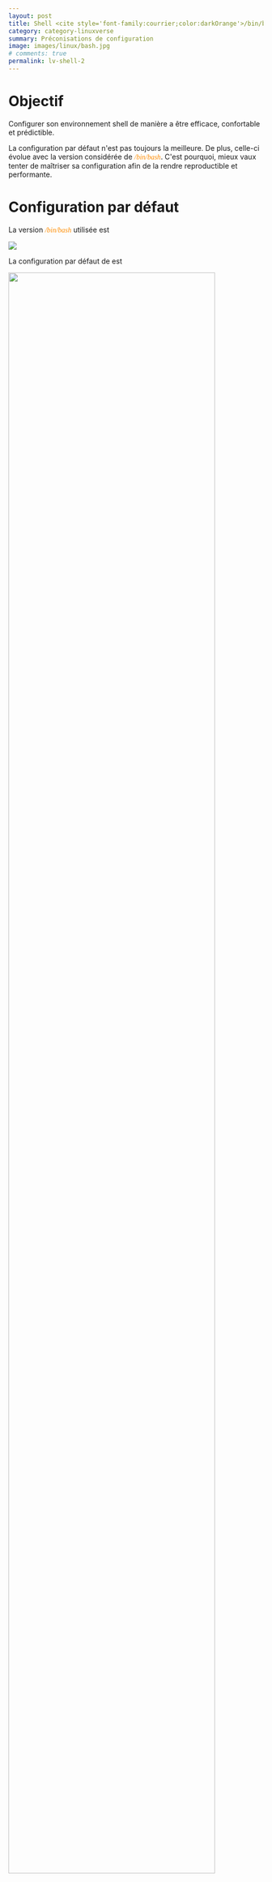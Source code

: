 ```yaml
---
layout: post
title: Shell <cite style='font-family:courrier;color:darkOrange'>/bin/bash</cite> et options de configuration <cite style='font-family:courrier;color:lime'>shopt</cite>
category: category-linuxverse
summary: Préconisations de configuration 
image: images/linux/bash.jpg
# comments: true
permalink: lv-shell-2
---
```


# Objectif 

Configurer son environnement shell de manière a être efficace, confortable et prédictible. 

La configuration par défaut n'est pas toujours la meilleure. De plus, celle-ci évolue avec la version considérée de <cite style='font-family:courrier;color:darkOrange'>/bin/bash</cite>. C'est pourquoi, mieux vaux tenter de maîtriser sa configuration afin de la
rendre reproductible et performante. 

# Configuration par défaut

La version <cite style='font-family:courrier;color:darkOrange'>/bin/bash</cite> utilisée est 

<img src='images/linux/bash-version.png' witdh="80%">

La configuration par défaut de est 

<img src='images/linux/bash-shopt-default.png' width="90%">


# Configuration préférentielle proposée

## Options qu'il est conseillé d'activer

Les options à activer sont positionnées par la commande <cite class='exec'>shopt -s option-name</cite>.

<table>
<tr><th><cite style='font-family:courrier;color:lime'>option shopt</cite></th><th>objet</th><th>raisons</th></tr>
<tr><td><cite class='oc'>cdspell</cite></td><td>correction frappe en mode interactif</td><td>corrige automatiquement les erreurs de frappe sur la command <cite class='exec'>cd</cite></td></tr>
<tr><td><cite class='oc'>dirspell</cite></td><td>correction frappe en mode interactif</td><td>corrige automatiquement les petites erreurs de frappes sur les noms de répertoires</td></tr>
<tr><td><cite class='oc'>direxpand</cite></td><td>expansion des répertoires</td><td>autorise la saisie interactive des noms de répertoire</td></tr>
<tr><td><cite class='oc'>checkjobs</cite></td><td>gestion des jobs</td><td>informe moi des jobs et de leur status avant de terminer le shell</td></tr>
<tr><td><cite class='oc'>checkwinsize</cite></td><td>gestion du fenêtrage</td><td>retaille automatiquement les fenêtres</td></tr>
<tr><td><cite class='oc'>cmdhist</cite></td><td>gestion de l'historique</td><td>sauve les entrées multiligne en une seule entrée dans l'historique des commandes</td></tr>
<tr><td><cite class='oc'>expand_alias</cite></td><td>gestion de alias</td><td>active l'expansion dans la gestion des alias</td></tr>
<tr><td><cite class='oc'>extglob</cite></td><td>gestion de la completion des noms de fichiers</td><td>active la gestion de la completion</td></tr>
<tr><td><cite class='oc'>extquote</cite></td><td>gestion des substitutions de variables</td><td>active la substitution dans les variables</td></tr>
<tr><td><cite class='oc'>histappend</cite></td><td>gestion de l'historique</td><td>ajoute au même fichier</td></tr>
<tr><td><cite class='oc'>histreedit</cite></td><td>gestion de l'historique</td><td>permet la modification des commandes erronées de l'historique avant leur réutilisation</td></tr>
<tr><td><cite class='oc'>histverify</cite></td><td>gestion de l'historique</td><td>permet la modification des commandes de l'historique avant leur réutilisation</td></tr>
<tr><td><cite class='oc'>hostcomplete</cite></td><td>gestion de la complétion sur les noms de hosts</td><td>active la complétion des hostnames</td></tr>
<tr><td><cite class='oc'>interactive_comments</cite></td><td>gestion des commentaires en shell interactif</td><td>active la possibilité de gérer des commentaires interactivement. Très utile pour créer des procédures et avoir des suggestions</td></tr>
<tr><td><cite class='oc'>prompt_vars</cite></td><td>gestion des variables dans le prompt</td><td>je préfère que le shell expande les variables et les calculs dans le prompt</td></tr>
<tr><td><cite class='oc'>shift_verbose</cite></td><td>gestion des erreurs sur le nomrbe d'arguments</td><td>informe moi des erreurs si j'excède le nombre réel d'arguments</td></tr>
<tr><td><cite class='oc'>source_path</cite></td><td>recherche fichier à sourcer</td><td>recherche le fichier à sourcer dans la variable <cite class='op'>PATH</cite></td></tr>
</table>



## Options laissées à votre libre arbitre

Votre choix d'activation ou de désactivation est libre. Comprenez cependant les implications de vos choix. 

<table>
<tr><th><cite style='font-family:courrier;color:lime'>option shopt</cite></th><th>objet</th><th>raisons</th></tr>
<tr><td><cite class='oc'>checkhash</cite></td><td>hash table de recherche des commandes</td><td>peut augmenter la performance de votre shell</td></tr>
<tr><td><cite class='oc'>dotglob</cite></td><td>gestion de la completion des noms de fichiers</td><td>considérer les fichiers cachés ou non?</td></tr>
<tr><td><cite class='oc'>execfail</cite></td><td>gestion des erreurs d'exécution</td><td>sortie forcée ou conditionnée?</td></tr>
<tr><td><cite class='oc'>extdebug</cite></td><td>gestion du debug</td><td>à vous de voir, domaine complexe</td></tr>
<tr><td><cite class='oc'>fail_glob</cite></td><td>gestion de la completion des noms de fichiers</td><td>génération erreur explicite si aucun matching</td></tr>
<tr><td><cite class='oc'>force_fignore</cite></td><td>gestion de la completion des noms de fichiers</td><td>liste des extensions à ignorer</td></tr>
<tr><td><cite class='oc'>globstar</cite></td><td>gestion de la completion des noms de fichiers</td><td>activation de la gestion étendue ou non</td></tr>
<tr><td><cite class='oc'>gnu_errfmt</cite></td><td>formattage des messages d'erreur</td><td>format GNU ou non</td></tr>
<tr><td><cite class='oc'>huponexist</cite></td><td>gestion de signaux sur sortie shell</td><td>envoi du signal SIGHUP à tous les processus actifs du shell interactif</td></tr>
<tr><td><cite class='oc'>lithist</cite></td><td>gestion de l'historique</td><td>choix du terminateur de commande, newline ou point virgule, pour les commandes multi-lignes dans l'historique</td></tr>
<tr><td><cite class='oc'>mailwarn</cite></td><td>gestion du courriel</td><td>information sur arrivée de courriel</td></tr>
<tr><td><cite class='oc'>no_empty_cmd_completion</cite></td><td>gestion des erreurs</td><td>autoriser ou non la complétion vide?</td></tr>
<tr><td><cite class='oc'>progcomp</cite></td><td>usage des facilités de programmation</td><td>à vous de choisir la manière dont le shell interprète vos commandes</td></tr>
<tr><td><cite class='oc'>nullglob</cite></td><td>extension des patterns de recherche de fichiers</td><td>à vous de choisir, la gestion de chaîne nulle ou égale à un pattern</td></tr>
<tr><td><cite class='oc'>lastpipe</cite></td><td>extension des pipes</td><td>préférablement off cependant</td></tr>
</table>


## Options qu'il est conseillé de désactiver

Les options à déactiver sont positionnées par la commande <cite class='exec'>shopt -u option-name</cite>.

<table>
<tr><th><cite style='font-family:courrier;color:lime'>option shopt</cite></th><th>objet</th><th>raisons</th></tr>
<tr><td><cite class='oc'>autocd</cite></td><td>gestion changement de répertoire</td><td>le changement de répertoire requière explicitement l'usage de la commande <cite class='exec'>cd</cite></td></tr>
<tr><td><cite class='oc'>cdable_vars</cite></td><td>gestion changement de répertoire</td><td>le changement de répertoire en usage de variable SHELL expose explicitement l'usage de la variable par la syntaxe <cite class='op'>$</cite></td></tr>
<tr><td><cite class='oc'>compat*</cite></td><td>gestion des modes de compatibilités inter version <cite style='font-family:courrier;color:darkOrange'>/bin/bash</cite></td><td>je préfère le comportement standard du shell dans sa version</td></tr>
<tr><td><cite class='oc'>nocaseglob</cite></td><td>gestion de la casse dans le matching </td><td>conserver le matching ne confondant pas majuscules et minuscules</td></tr>
<tr><td><cite class='oc'>nocasematch</cite></td><td>gestion de la casse dans le matching </td><td>conserver le matching ne confondant pas majuscules et minuscules</td></tr>
</table>
